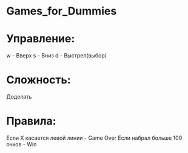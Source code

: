 # Games_for_Dummies
# Управление:
 w - Вверх
 s - Вниз
 d - Выстрел(выбор)
# Сложность:
 Доделать
# Правила:
 Если X касается левой линии - Game Over
 Если набрал больше 100 очков - Win
 

